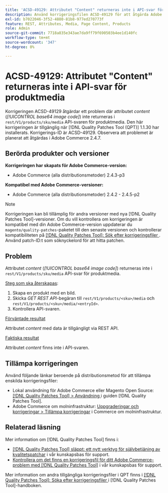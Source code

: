```yaml
---
title: 'ACSD-49129: Attributet "Content" returneras inte i API-svar för produktmedia'
description: Använd korrigeringsfilen ACSD-49129 för att åtgärda Adobe Commerce-problemet där attributet *content* (*base64-bildkod*) inte returneras i programmeringsgränssnittssvaren för "rest/V1/products/sku/media".
exl-id: b7022046-3f52-4880-81b8-977ed270773f
feature: REST, Attributes, Media, Page Content, Products
role: Admin
source-git-commit: 7718a835e343ae7da9ff79f690503b4ee1d140fc
workflow-type: tm+mt
source-wordcount: '347'
ht-degree: 0%

---
```


# ACSD-49129: Attributet &quot;Content&quot; returneras inte i API-svar för produktmedia

Korrigeringen ACSD-49129 åtgärdar ett problem där attributet *content* (*[!UICONTROL base64 image code]*) inte returneras i `rest/V1/products/sku/media` API-svaren för produktmedia. Den här korrigeringen är tillgänglig när [!DNL Quality Patches Tool (QPT)] 1.1.30 har installerats. Korrigerings-ID är ACSD-49129. Observera att problemet är planerat att åtgärdas i Adobe Commerce 2.4.7.

## Berörda produkter och versioner

**Korrigeringen har skapats för Adobe Commerce-version:**

* Adobe Commerce (alla distributionsmetoder) 2.4.3-p3

**Kompatibel med Adobe Commerce-versioner:**

* Adobe Commerce (alla distributionsmetoder) 2.4.2 - 2.4.5-p2

>[!NOTE]
>
>Korrigeringen kan bli tillämplig för andra versioner med nya [!DNL Quality Patches Tool]-versioner. Om du vill kontrollera om korrigeringen är kompatibel med din Adobe Commerce-version uppdaterar du `magento/quality-patches`-paketet till den senaste versionen och kontrollerar kompatibiliteten på [[!DNL Quality Patches Tool]: Sök efter korrigeringsfiler ](https://experienceleague.adobe.com/tools/commerce-quality-patches/index.html?lang=sv-SE). Använd patch-ID:t som söknyckelord för att hitta patchen.

## Problem

Attributet *content* (*[!UICONTROL base64 image code]*) returneras inte i `rest/V1/products/sku/media` API-svar för produktmedia.

<u>Steg som ska återskapas</u>:

1. Skapa en produkt med en bild.
1. Skicka *GET REST API*-begäran till `rest/V1/products/<sku>/media` och `rest/V1/products/<sku>/media/<entryId>`.
1. Kontrollera API-svaren.

<u>Förväntade resultat</u>

Attributet *content* med data är tillgängligt via REST API.

<u>Faktiska resultat</u>

Attributet *content* finns inte i API-svaren.

## Tillämpa korrigeringen

Använd följande länkar beroende på distributionsmetod för att tillämpa enskilda korrigeringsfiler:

* Lokal användning för Adobe Commerce eller Magento Open Source: [[!DNL Quality Patches Tool] > Användning ](https://experienceleague.adobe.com/docs/commerce-operations/tools/quality-patches-tool/usage.html?lang=sv-SE) i guiden [!DNL Quality Patches Tool].
* Adobe Commerce om molninfrastruktur: [Uppgraderingar och korrigeringar > Tillämpa korrigeringar](https://experienceleague.adobe.com/docs/commerce-cloud-service/user-guide/develop/upgrade/apply-patches.html?lang=sv-SE) i Commerce om molninfrastruktur.

## Relaterad läsning

Mer information om [!DNL Quality Patches Tool] finns i:

* [[!DNL Quality Patches Tool] släppt: ett nytt verktyg för självbetjäning av kvalitetspatchar](/help/announcements/adobe-commerce-announcements/magento-quality-patches-released-new-tool-to-self-serve-quality-patches.md) i vår kunskapsbas för support.
* [Kontrollera om det finns en korrigeringsfil för ditt Adobe Commerce-problem med  [!DNL Quality Patches Tool]](/help/support-tools/patches-available-in-qpt-tool/check-patch-for-magento-issue-with-magento-quality-patches.md) i vår kunskapsbas för support.

Mer information om andra tillgängliga korrigeringsfiler i QPT finns i [[!DNL Quality Patches Tool]: Söka efter korrigeringsfiler ](https://experienceleague.adobe.com/tools/commerce-quality-patches/index.html?lang=sv-SE) i [!DNL Quality Patches Tool]-handboken.
